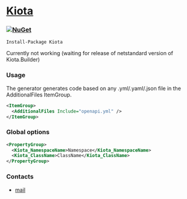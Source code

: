 # [Kiota](https://github.com/HavenDV/Kiota/) 

### [![NuGet](https://img.shields.io/nuget/dt/Kiota.svg?style=flat-square&label=Kiota)](https://www.nuget.org/packages/Kiota/)
```
Install-Package Kiota
```
Currently not working (waiting for release of netstandard version of Kiota.Builder)

### Usage
The generator generates code based on any .yml/.yaml/.json file in the AdditionalFiles ItemGroup.
```xml
<ItemGroup>
  <AdditionalFiles Include="openapi.yml" />
</ItemGroup>
```

### Global options
```xml
<PropertyGroup>
  <Kiota_NamespaceName>Namespace</Kiota_NamespaceName>
  <Kiota_ClassName>ClassName</Kiota_ClassName>
</PropertyGroup>
```

### Contacts
* [mail](mailto:havendv@gmail.com)
